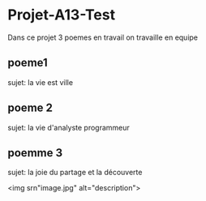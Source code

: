 # Projet-A13-Test
Dans ce projet 3 poemes en travail on travaille en equipe

## poeme1
sujet: la vie est ville

## poeme 2
sujet: la vie d'analyste programmeur

## poemme 3
sujet: la joie du partage et la découverte

<img srn"image.jpg" alt="description">
